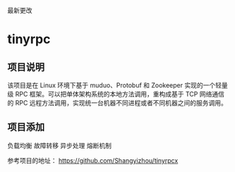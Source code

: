 最新更改
# tinyrpc
## 项目说明

该项目是在 Linux 环境下基于 muduo、Protobuf 和 Zookeeper 实现的一个轻量级 RPC 框架。可以把单体架构系统的本地方法调用，重构成基于 TCP 网络通信的 RPC 远程方法调用，实现统一台机器不同进程或者不同机器之间的服务调用。

## 项目添加
负载均衡
故障转移
异步处理
熔断机制

参考项目的地址：
https://github.com/Shangyizhou/tinyrpcx

